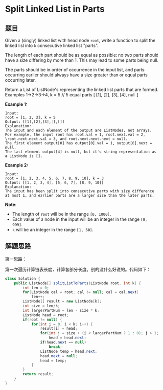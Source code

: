 # Split Linked List in Parts

## 题目

Given a (singly) linked list with head node `root`, write a function to split the linked list into `k` consecutive linked list "parts".

The length of each part should be as equal as possible: no two parts should have a size differing by more than 1. This may lead to some parts being null.

The parts should be in order of occurrence in the input list, and parts occurring earlier should always have a size greater than or equal parts occurring later.

Return a List of ListNode's representing the linked list parts that are formed.
Examples 1->2->3->4, k = 5 // 5 equal parts [ [1], [2], [3], [4], null ]

**Example 1:**

```
Input: 
root = [1, 2, 3], k = 5
Output: [[1],[2],[3],[],[]]
Explanation:
The input and each element of the output are ListNodes, not arrays.
For example, the input root has root.val = 1, root.next.val = 2, \root.next.next.val = 3, and root.next.next.next = null.
The first element output[0] has output[0].val = 1, output[0].next = null.
The last element output[4] is null, but it's string representation as a ListNode is [].
```

**Example 2:**

```
Input: 
root = [1, 2, 3, 4, 5, 6, 7, 8, 9, 10], k = 3
Output: [[1, 2, 3, 4], [5, 6, 7], [8, 9, 10]]
Explanation:
The input has been split into consecutive parts with size difference at most 1, and earlier parts are a larger size than the later parts.
```

**Note:**

* The length of `root` will be in the range `[0, 1000]`.
* Each value of a node in the input will be an integer in the range `[0, 999]`.
* `k` will be an integer in the range `[1, 50]`.

## 解题思路

第一思路：

第一次遍历计算链表长度，计算各部分长度。别的没什么好说的。代码如下：

```java
class Solution {
    public ListNode[] splitListToParts(ListNode root, int k) {
        int len = 0;
        for(ListNode cal = root; cal != null; cal = cal.next)
            len++;
        ListNode[] result = new ListNode[k];
        int size = len/k;
        int largerPartNum = len - size * k;
        ListNode head = root;
        if(root != null) {
            for(int i = 0; i < k; i++) {
                result[i] = head;
                for(int j = size + (i < largerPartNum ? 1 : 0); j > 1; j--) 
                    head = head.next;
                if(head.next == null)
                    break;
                ListNode temp = head.next;
                head.next = null;
                head = temp;
            }
        }
        return result;
    }
}
```
